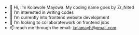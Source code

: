 - 👋 Hi, I’m Kolawole Mayowa. My coding name goes by Zr_Nited
- 👀 I’m interested in writing codes
- 🌱 I’m currently into frontend website development
- 💞️ I’m looking to collaborate/work on frontend jobs
- 📫 reach me through the email: kolamayh@gmail.com

<!---
Zrnited/Zrnited is a ✨ special ✨ repository because its `README.md` (this file) appears on your GitHub profile.
You can click the Preview link to take a look at your changes.
--->
